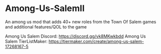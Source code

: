 # Among-Us-SalemII
An among us mod that adds 40+ new roles from the Town Of Salem games and additional features/QOL to the game

Among Us Salem Discord: https://discord.gg/vk8MKwkbdd
Among Us Salem TierListMaker: https://tiermaker.com/create/among-us-salem-17268167-5

